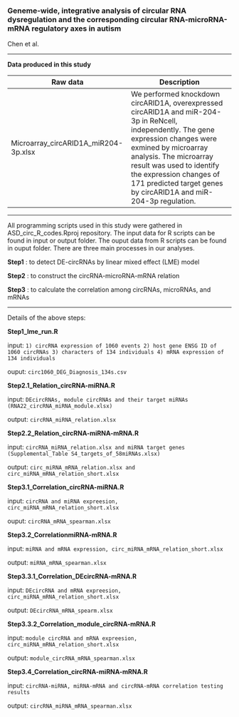 ### Geneme-wide, integrative analysis of circular RNA dysregulation and the corresponding circular RNA-microRNA-mRNA regulatory axes in autism
Chen et al. 

---
**Data produced in this study** 

| Raw data | Description |
|---|--- |
| Microarray_circARID1A_miR204-3p.xlsx | We performed knockdown circARID1A, overexpressed circARID1A and miR-204-3p in ReNcell, independently. The gene expression changes were exmined by microarray analysis. The microarray result was used to identify the expression changes of 171 predicted target genes by circARID1A and miR-204-3p regulation. |                          |


---
All programming scripts used in this study were gathered in ASD_circ_R_codes.Rproj repository. The input data for R scripts can be found in input or output folder. The ouput data from R scripts can be found in ouput folder. There are three main processes in our analyses. 

**Step1** : to detect DE-circRNAs by linear mixed effect (LME) model

**Step2** : to construct the circRNA-microRNA-mRNA relation

**Step3** : to calculate the correlation among circRNAs, microRNAs, and mRNAs

---
Details of the above steps: 

**Step1_lme_run.R**

input: ```1) circRNA expression of 1060 events 2) host gene ENSG ID of 1060 circRNAs 3) characters of 134 individuals 4) mRNA expression of 134 individuals```

ouput: ```circ1060_DEG_Diagnosis_134s.csv```


**Step2.1_Relation_circRNA-miRNA.R**

input: ```DEcircRNAs, module circRNAs and their target miRNAs (RNA22_circRNA_miRNA_module.xlsx)```

output: ```circRNA_miRNA_relation.xlsx```


**Step2.2_Relation_circRNA-miRNA-mRNA.R**

input: ```circRNA_miRNA_relation.xlsx and miRNA target genes (Supplemental_Table S4_targets_of_58miRNAs.xlsx)```

output: ```circ_miRNA_mRNA_relation.xlsx and circ_miRNA_mRNA_relation_short.xlsx```


**Step3.1_Correlation_circRNA-miRNA.R**

input: ```circRNA and miRNA expreesion, circ_miRNA_mRNA_relation_short.xlsx```

ouput: ```circRNA_mRNA_spearman.xlsx```


**Step3.2_CorrelationmiRNA-mRNA.R**

input: ```miRNA and mRNA expression, circ_miRNA_mRNA_relation_short.xlsx```

output: ```miRNA_mRNA_spearman.xlsx```


**Step3.3.1_Correlation_DEcircRNA-mRNA.R**

input: ```DEcircRNA and mRNA expreesion, circ_miRNA_mRNA_relation_short.xlsx```

output: ```DEcircRNA_mRNA_spearm.xlsx```


**Step3.3.2_Correlation_module_circRNA-mRNA.R**

input: ```module circRNA and mRNA expreesion, circ_miRNA_mRNA_relation_short.xlsx```

output: ```module_circRNA_mRNA_spearman.xlsx```


**Step3.4_Correlation_circRNA-miRNA-mRNA.R**

input: ```circRNA-miRNA, miRNA-mRNA and circRNA-mRNA correlation testing results```

output: ```circRNA_miRNA_mRNA_spearman.xlsx```

